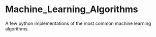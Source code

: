 # Machine_Learning_Algorithms
A few python implementations of the most common machine learning algorithms. 
